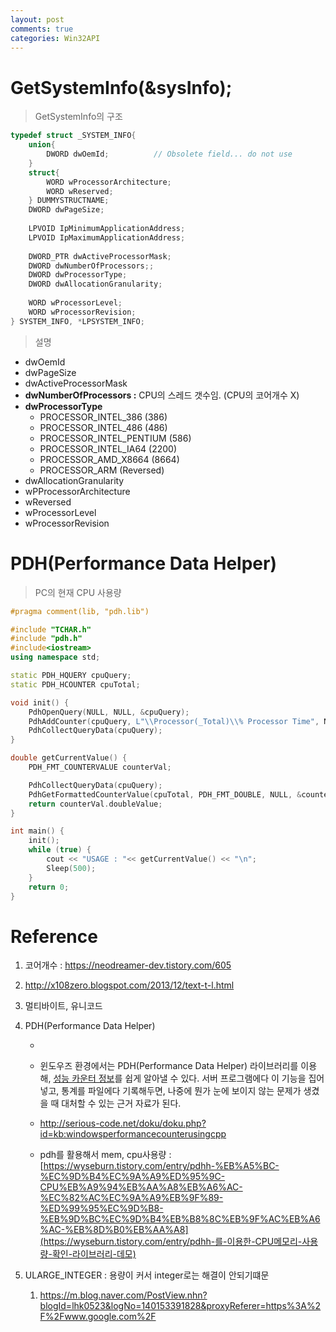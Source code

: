 ```yaml
---
layout: post
comments: true
categories: Win32API
---
```


# **GetSystemInfo(&sysInfo);**

> GetSystemInfo의 구조

```C++
typedef struct _SYSTEM_INFO{
    union{
        DWORD dwOemId;			// Obsolete field... do not use
    }
    struct{
        WORD wProcessorArchitecture;
        WORD wReserved;
    } DUMMYSTRUCTNAME;
    DWORD dwPageSize;
    
    LPVOID IpMinimumApplicationAddress;
    LPVOID IpMaximumApplicationAddress;
    
    DWORD_PTR dwActiveProcessorMask;
    DWORD dwNumberOfProcessors;;
    DWORD dwProcessorType;
    DWORD dwAllocationGranularity;
    
    WORD wProcessorLevel;
    WORD wProcessorRevision;
} SYSTEM_INFO, *LPSYSTEM_INFO;
```



>설명 

- dwOemId
- dwPageSize
- dwActiveProcessorMask
- **dwNumberOfProcessors :** CPU의 스레드 갯수임. (CPU의 코어개수 X)
- **dwProcessorType**
  - PROCESSOR_INTEL_386 (386)
  - PROCESSOR_INTEL_486 (486)
  - PROCESSOR_INTEL_PENTIUM (586)
  - PROCESSOR_INTEL_IA64 (2200)
  - PROCESSOR_AMD_X8664 (8664)
  - PROCESSOR_ARM (Reversed)
- dwAllocationGranularity
- wPProcessorArchitecture
- wReversed
- wProcessorLevel
- wProcessorRevision



# PDH(Performance Data Helper)

> PC의 현재 CPU 사용량 

```C++
#pragma comment(lib, "pdh.lib")

#include "TCHAR.h"
#include "pdh.h"
#include<iostream>
using namespace std;

static PDH_HQUERY cpuQuery;
static PDH_HCOUNTER cpuTotal;

void init() {
	PdhOpenQuery(NULL, NULL, &cpuQuery);
	PdhAddCounter(cpuQuery, L"\\Processor(_Total)\\% Processor Time", NULL, &cpuTotal);
	PdhCollectQueryData(cpuQuery);
}

double getCurrentValue() {
	PDH_FMT_COUNTERVALUE counterVal;

	PdhCollectQueryData(cpuQuery);
	PdhGetFormattedCounterValue(cpuTotal, PDH_FMT_DOUBLE, NULL, &counterVal);
	return counterVal.doubleValue;
}

int main() {
	init();
	while (true) {
		cout << "USAGE : "<< getCurrentValue() << "\n";
		Sleep(500);
	}
	return 0;
}
```







# Reference

1. 코어개수 : https://neodreamer-dev.tistory.com/605

2.  http://x108zero.blogspot.com/2013/12/text-t-l.html

3. 멀티바이트, 유니코드

4. PDH(Performance Data Helper)

   - 

   - 윈도우즈 환경에서는 PDH(Performance Data Helper) 라이브러리를 이용해, [성능 카운터 정보](http://serious-code.net/doku/doku.php?id=kb:windowsperformancecounter)를 쉽게 알아낼 수 있다. 서버 프로그램에다 이 기능을 집어넣고, 통계를 파일에다 기록해두면, 나중에 뭔가 눈에 보이지 않는 문제가 생겼을 때 대처할 수 있는 근거 자료가 된다.
   - http://serious-code.net/doku/doku.php?id=kb:windowsperformancecounterusingcpp
   - pdh를 활용해서 mem, cpu사용량 : [https://wyseburn.tistory.com/entry/pdhh-%EB%A5%BC-%EC%9D%B4%EC%9A%A9%ED%95%9C-CPU%EB%A9%94%EB%AA%A8%EB%A6%AC-%EC%82%AC%EC%9A%A9%EB%9F%89-%ED%99%95%EC%9D%B8-%EB%9D%BC%EC%9D%B4%EB%B8%8C%EB%9F%AC%EB%A6%AC-%EB%8D%B0%EB%AA%A8](https://wyseburn.tistory.com/entry/pdhh-를-이용한-CPU메모리-사용량-확인-라이브러리-데모)

5. ULARGE_INTEGER : 용량이 커서 integer로는 해결이 안되기떄문

   1. https://m.blog.naver.com/PostView.nhn?blogId=lhk0523&logNo=140153391828&proxyReferer=https%3A%2F%2Fwww.google.com%2F